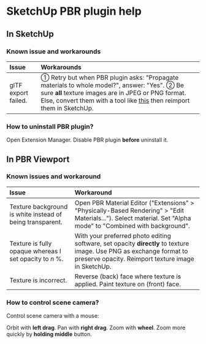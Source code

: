 
SketchUp PBR plugin help
========================

In SketchUp
-----------

### Known issue and workarounds

Issue | Workarounds
:--- | :---
glTF export failed. | ① Retry but when PBR plugin asks: "Propagate materials to whole model?", answer: "Yes". ② Be sure **all** texture images are in JPEG or PNG format. Else, convert them with a tool like [this](https://image.online-convert.com/convert-to-png) then reimport them in SketchUp.

### How to uninstall PBR plugin?

Open Extension Manager. Disable PBR plugin **before** uninstall it.

In PBR Viewport
---------------

### Known issues and workaround

Issue | Workaround
:--- | :---
Texture background is white instead of being transparent. | Open PBR Material Editor ("Extensions" > "Physically-Based Rendering" > "Edit Materials..."). Select material. Set "Alpha mode" to "Combined with background".
Texture is fully opaque whereas I set opacity to *n* %. | With your preferred photo editing software, set opacity **directly** to texture image. Use PNG as exchange format to preserve opacity. Reimport texture image in SketchUp.
Texture is incorrect. | Reverse (back) face where texture is applied. Paint texture on (front) face.

### How to control scene camera?

Control scene camera with a mouse:

Orbit with **left drag**. Pan with **right drag**. Zoom with **wheel**. Zoom more quickly by **holding middle** button.
